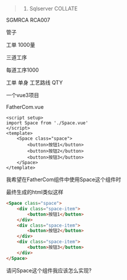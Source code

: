 > 1. Sqlserver COLLATE



SGMRCA RCA007











管子

工单 1000量

三道工序

每道工序1000



工单 单身 工艺路线 QTY



一个vue3项目

FatherCom.vue

```vue
<script setup>
import Space from './Space.vue'
</script>
<template>
	<Space class="space">
    	<button>按钮1</button>
	    <button>按钮2</button>
    	<button>按钮3</button>
    </Space>
</template>
```

我希望在FatherCom组件中使用Space这个组件时

最终生成的html类似这样

```html
<Space class="space">
	<div class="space-item">
    	<button>按钮1</button>
    </div>
	<div class="space-item">
    	<button>按钮2</button>
    </div>
	<div class="space-item">
    	<button>按钮3</button>
    </div>
</Space>
```

请问Space这个组件我应该怎么实现?